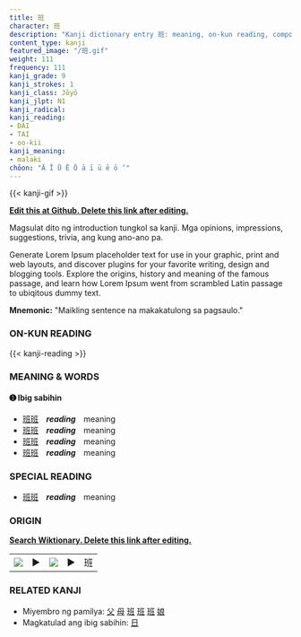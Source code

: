 ```yaml
---
title: 班
character: 班
description: "Kanji dictionary entry 班: meaning, on-kun reading, compounds, origin, related kanji"
content_type: kanji
featured_image: "/班.gif"
weight: 111
frequency: 111
kanji_grade: 9
kanji_strokes: 1
kanji_class: Jōyō
kanji_jlpt: N1
kanji_radical: 
kanji_reading: 
- DAI
- TAI
- oo-kii
kanji_meaning:
- malaki
chōon: "Ā Ī Ū Ē Ō ā ī ū ē ō ’"
---
```

[//]: # (Don't edit the line below. Kanji animated GIF code is automatically generated.)
{{< kanji-gif >}}

[//]: # (Edit below this line.)

**[Edit this at Github. Delete this link after editing.](https://github.com/tim0g/tim/tree/main/content/kanji/班/index.md)**

Magsulat dito ng introduction tungkol sa kanji. Mga opinions, impressions, suggestions, trivia, ang kung ano-ano pa.

Generate Lorem Ipsum placeholder text for use in your graphic, print and web layouts, and discover plugins for your favorite writing, design and blogging tools. Explore the origins, history and meaning of the famous passage, and learn how Lorem Ipsum went from scrambled Latin passage to ubiqitous dummy text.
 
**Mnemonic:** "Maikling sentence na makakatulong sa pagsaulo."

### ON-KUN READING

[//]: # (Don't edit the line below. ON-KUN READING code is automatically generated.)
{{< kanji-reading >}}

### MEANING & WORDS

#### ➊ **Ibig sabihin**
  - [班](../班)[班](../班)　***reading***　meaning
  - [班](../班)[班](../班)　***reading***　meaning
  - [班](../班)[班](../班)　***reading***　meaning
  - [班](../班)[班](../班)　***reading***　meaning

### SPECIAL READING
  - [班](../班)[班](../班)　***reading***　meaning

### ORIGIN

**[Search Wiktionary. Delete this link after editing.](https://wiktionary.org/wiki/班)**
<table class="kanji-table"><tr><td>
<img src="60px-班-bronze.svg.png">
</td><td>▶</td><td>
<img src="60px-班-oracle.svg.png">
</td><td>▶</td>
<td class="kanji-origin">班</td>
</tr></table>

### RELATED KANJI
- Miyembro ng pamilya: [父](../父) [母](../母) [班](../班) [班](../班) [班](../班) [娘](../娘)
- Magkatulad ang ibig sabihin: [日](../日)

